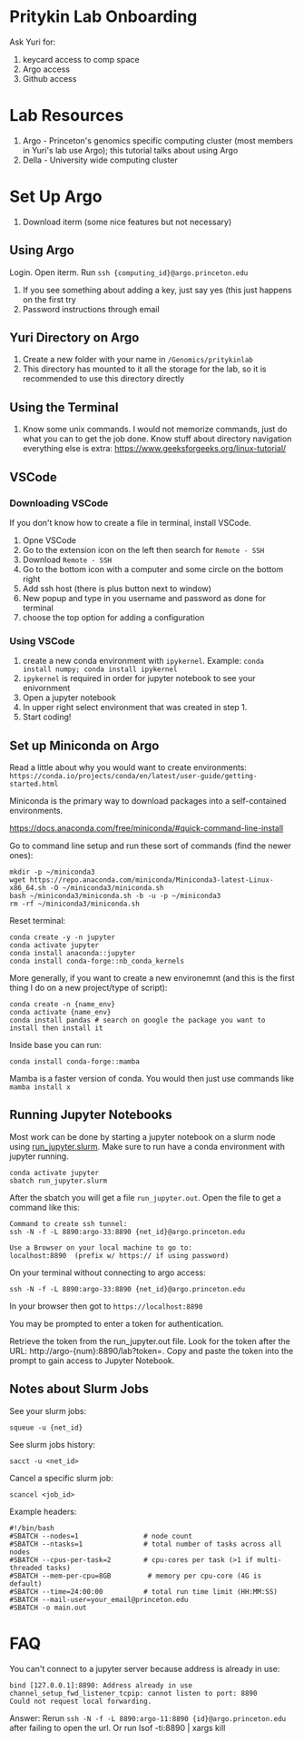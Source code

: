 # Pritykin Lab Onboarding

Ask Yuri for:
1. keycard access to comp space
2. Argo access
3. Github access

# Lab Resources
1. Argo - Princeton's genomics specific computing cluster (most members in Yuri's lab use Argo); this tutorial talks about using Argo
3. Della - University wide computing cluster

# Set Up Argo
1. Download iterm (some nice features but not necessary)

## Using Argo
Login. Open iterm. Run `ssh {computing_id}@argo.princeton.edu`
1. If you see something about adding a key, just say yes (this just happens on the first try
2. Password instructions through email

## Yuri Directory on Argo
1. Create a new folder with your name in `/Genomics/pritykinlab`
2. This directory has mounted to it all the storage for the lab, so it is recommended to use this directory directly

## Using the Terminal
1. Know some unix commands. I would not memorize commands, just do what you can to get the job done. Know stuff about directory navigation everything else is extra: https://www.geeksforgeeks.org/linux-tutorial/

## VSCode
### Downloading VSCode
If you don't know how to create a file in terminal, install VSCode.
1. Opne VSCode
2. Go to the extension icon on the left then search for `Remote - SSH`
3. Download `Remote - SSH`
4. Go to the bottom icon with a computer and some circle on the bottom right
5. Add ssh host (there is plus button next to window)
6. New popup and type in you username and password as done for terminal
7. choose the top option for adding a configuration

### Using VSCode
1. create a new conda environment with `ipykernel`. Example: `conda install numpy; conda install ipykernel`
2. `ipykernel` is required in order for jupyter notebook to see your enivornment
3. Open a jupyter notebook
4. In upper right select environment that was created in step 1.
5. Start coding!


## Set up Miniconda on Argo
Read a little about why you would want to create environments: `https://conda.io/projects/conda/en/latest/user-guide/getting-started.html`

Miniconda is the primary way to download packages into a self-contained environments.

https://docs.anaconda.com/free/miniconda/#quick-command-line-install

Go to command line setup and run these sort of commands (find the newer ones):
```
mkdir -p ~/miniconda3
wget https://repo.anaconda.com/miniconda/Miniconda3-latest-Linux-x86_64.sh -O ~/miniconda3/miniconda.sh
bash ~/miniconda3/miniconda.sh -b -u -p ~/miniconda3
rm -rf ~/miniconda3/miniconda.sh
```

Reset terminal:
```
conda create -y -n jupyter
conda activate jupyter
conda install anaconda::jupyter
conda install conda-forge::nb_conda_kernels
```

More generally, if you want to create a new environemnt (and this is the first thing I do on a new project/type of script):
```
conda create -n {name_env}
conda activate {name_env}
conda install pandas # search on google the package you want to install then install it
```

Inside base you can run:
```
conda install conda-forge::mamba
```

Mamba is a faster version of conda. You would then just use commands like `mamba install x`

## Running Jupyter Notebooks
Most work can be done by starting a jupyter notebook on a slurm node using [run_jupyter.slurm](run_jupyter.slurm). Make sure to run have a conda environment with jupyter running.
```
conda activate jupyter
sbatch run_jupyter.slurm
```

After the sbatch you will get a file `run_jupyter.out`. Open the file to get a command like this:
```
Command to create ssh tunnel:
ssh -N -f -L 8890:argo-33:8890 {net_id}@argo.princeton.edu

Use a Browser on your local machine to go to:
localhost:8890  (prefix w/ https:// if using password)
```

On your terminal without connecting to argo access:
```
ssh -N -f -L 8890:argo-33:8890 {net_id}@argo.princeton.edu
```

In your browser then got to `https://localhost:8890`

You may be prompted to enter a token for authentication.

Retrieve the token from the run_jupyter.out file. Look for the token after the URL: http://argo-{num}:8890/lab?token=.
Copy and paste the token into the prompt to gain access to Jupyter Notebook.


## Notes about Slurm Jobs

See your slurm jobs:
```
squeue -u {net_id}
```
See slurm jobs history:
```
sacct -u <net_id>
```

Cancel a specific slurm job:
```
scancel <job_id>
```

Example headers:
```
#!/bin/bash
#SBATCH --nodes=1                # node count
#SBATCH --ntasks=1               # total number of tasks across all nodes
#SBATCH --cpus-per-task=2        # cpu-cores per task (>1 if multi-threaded tasks)
#SBATCH --mem-per-cpu=8GB         # memory per cpu-core (4G is default)
#SBATCH --time=24:00:00          # total run time limit (HH:MM:SS)
#SBATCH --mail-user=your_email@princeton.edu
#SBATCH -o main.out
```

# FAQ
You can't connect to a jupyter server because address is already in use:
```
bind [127.0.0.1]:8890: Address already in use
channel_setup_fwd_listener_tcpip: cannot listen to port: 8890
Could not request local forwarding.
```
Answer: 
Rerun `ssh -N -f -L 8890:argo-11:8890 {id}@argo.princeton.edu` after failing to open the url. Or run lsof -ti:8890 | xargs kill
